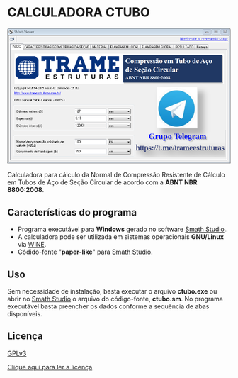# CALCULADORA CTUBO

![](ctubo-capa.png)


Calculadora para cálculo da Normal de Compressão Resistente de Cálculo em Tubos de Aço de Seção Circular de acordo com a **ABNT NBR 8800:2008**.

## Características do programa

- Programa executável para **Windows** gerado no software [Smath Studio](https://en.smath.com/view/SMathStudio/summary)..
- A calculadora pode ser utilizada em sistemas operacionais **GNU/Linux** via [WINE](https://www.winehq.org).
- Códido-fonte "**paper-like**" para [Smath Studio](https://en.smath.com/view/SMathStudio/summary).



## Uso

Sem necessidade de instalação, basta executar o arquivo **ctubo.exe** ou abrir no [Smath Studio](https://en.smath.com/view/SMathStudio/summary) o arquivo do código-fonte, **ctubo.sm**.
No programa executável basta preencher os dados conforme a sequência de abas disponíveis. 


## Licença


[GPLv3](http://www.gnu.org/licenses/)

[Clique aqui para ler a licença](license.txt)




